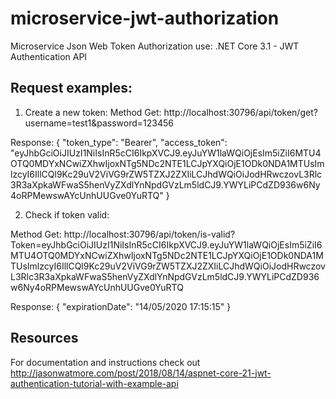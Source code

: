 # microservice-jwt-authorization
Microservice Json Web Token Authorization use: .NET Core 3.1 - JWT Authentication API

## Request examples:

1. Create a new token:
Method Get:
http://localhost:30796/api/token/get?username=test1&password=123456

Response:
{
    "token_type": "Bearer",
    "access_token": "eyJhbGciOiJIUzI1NiIsInR5cCI6IkpXVCJ9.eyJuYW1laWQiOjEsIm5iZiI6MTU4OTQ0MDYxNCwiZXhwIjoxNTg5NDc2NTE1LCJpYXQiOjE1ODk0NDA1MTUsImlzcyI6IllCQl9Kc29uV2ViVG9rZW5TZXJ2ZXIiLCJhdWQiOiJodHRwczovL3Rlc3R3aXpkaWFwaS5henVyZXdlYnNpdGVzLm5ldCJ9.YWYLiPCdZD936w6Ny4oRPMewswAYcUnhUUGve0YuRTQ"
}

2. Check if token valid:

Method Get:
http://localhost:30796/api/token/is-valid?Token=eyJhbGciOiJIUzI1NiIsInR5cCI6IkpXVCJ9.eyJuYW1laWQiOjEsIm5iZiI6MTU4OTQ0MDYxNCwiZXhwIjoxNTg5NDc2NTE1LCJpYXQiOjE1ODk0NDA1MTUsImlzcyI6IllCQl9Kc29uV2ViVG9rZW5TZXJ2ZXIiLCJhdWQiOiJodHRwczovL3Rlc3R3aXpkaWFwaS5henVyZXdlYnNpdGVzLm5ldCJ9.YWYLiPCdZD936w6Ny4oRPMewswAYcUnhUUGve0YuRTQ

Response:
{
    "expirationDate": "14/05/2020 17:15:15"
}

## Resources
For documentation and instructions check out http://jasonwatmore.com/post/2018/08/14/aspnet-core-21-jwt-authentication-tutorial-with-example-api
